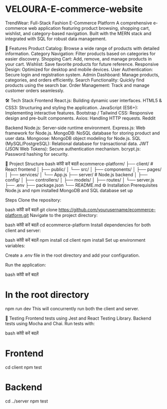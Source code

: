 # VELOURA-E-commerce-website
TrendWear: Full-Stack Fashion E-Commerce Platform
A comprehensive e-commerce web application featuring product browsing, shopping cart, wishlist, and category-based navigation. Built with the MERN stack and integrated with SQL for robust data management.

🚀 Features
Product Catalog: Browse a wide range of products with detailed information.
Category Navigation: Filter products based on categories for easier discovery.
Shopping Cart: Add, remove, and manage products in your cart.
Wishlist: Save favorite products for future reference.
Responsive Design: Optimized for desktop and mobile devices.
User Authentication: Secure login and registration system.
Admin Dashboard: Manage products, categories, and orders efficiently.
Search Functionality: Quickly find products using the search bar.
Order Management: Track and manage customer orders seamlessly.

🛠️ Tech Stack
Frontend
React.js: Building dynamic user interfaces.
HTML5 & CSS3: Structuring and styling the application.
JavaScript (ES6+): Implementing interactive features.
Bootstrap / Tailwind CSS: Responsive design and pre-built components.
Axios: Handling HTTP requests.
Reddit

Backend
Node.js: Server-side runtime environment.
Express.js: Web framework for Node.js.
MongoDB: NoSQL database for storing product and user data.
Mongoose: MongoDB object modeling for Node.js.
SQL (MySQL/PostgreSQL): Relational database for transactional data.
JWT (JSON Web Tokens): Secure authentication mechanism.
bcrypt.js: Password hashing for security.

📁 Project Structure
bash
कॉपी करें
बदलें
ecommerce-platform/
├── client/                 # React frontend
│   ├── public/
│   └── src/
│       ├── components/
│       ├── pages/
│       ├── services/
│       └── App.js
├── server/                 # Node.js backend
│   ├── config/
│   ├── controllers/
│   ├── models/
│   ├── routes/
│   └── server.js
├── .env
├── package.json
└── README.md
⚙️ Installation
Prerequisites
Node.js and npm installed
MongoDB and SQL database set up

Steps
Clone the repository:

bash
कॉपी करें
बदलें
git clone https://github.com/yourusername/ecommerce-platform.git
Navigate to the project directory:

bash
कॉपी करें
बदलें
cd ecommerce-platform
Install dependencies for both client and server:

bash
कॉपी करें
बदलें
npm install
cd client
npm install
Set up environment variables:

Create a .env file in the root directory and add your configuration.

Run the application:

bash
कॉपी करें
बदलें
# In the root directory
npm run dev
This will concurrently run both the client and server.

🧪 Testing
Frontend tests using Jest and React Testing Library.
Backend tests using Mocha and Chai.
Run tests with:

bash
कॉपी करें
बदलें
# Frontend
cd client
npm test

# Backend
cd ../server
npm test
